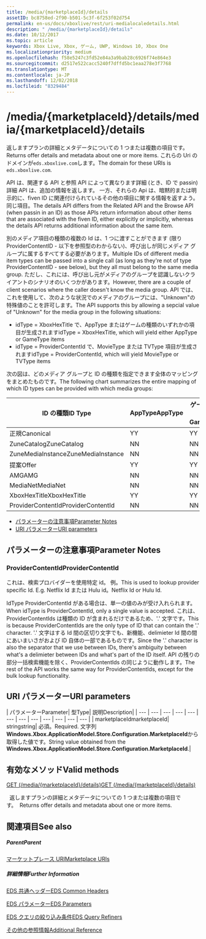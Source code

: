 ```yaml
---
title: /media/{marketplaceId}/details
assetID: bc8758ed-2f90-b501-5c3f-6f253f02d754
permalink: en-us/docs/xboxlive/rest/uri-medialocaledetails.html
description: " /media/{marketplaceId}/details"
ms.date: 10/12/2017
ms.topic: article
keywords: Xbox Live, Xbox, ゲーム, UWP, Windows 10, Xbox One
ms.localizationpriority: medium
ms.openlocfilehash: f58e5247c3fd52e84a3a9bab28c6926f74e864e3
ms.sourcegitcommit: d2517e522cacc5240f7dffd5bc1eaa278e3f7768
ms.translationtype: MT
ms.contentlocale: ja-JP
ms.lasthandoff: 12/02/2018
ms.locfileid: "8329484"
---
```

# <a name="mediamarketplaceiddetails"></a><span data-ttu-id="e93d9-104">/media/{marketplaceId}/details</span><span class="sxs-lookup"><span data-stu-id="e93d9-104">/media/{marketplaceId}/details</span></span>
<span data-ttu-id="e93d9-105">返しますプランの詳細とメタデータについての 1 つまたは複数の項目です。</span><span class="sxs-lookup"><span data-stu-id="e93d9-105">Returns offer details and metadata about one or more items.</span></span> <span data-ttu-id="e93d9-106">これらの Uri のドメインが`eds.xboxlive.com`します。</span><span class="sxs-lookup"><span data-stu-id="e93d9-106">The domain for these URIs is `eds.xboxlive.com`.</span></span>
 
<span data-ttu-id="e93d9-107">API は、関連する API と参照 API によって異なります詳細 (とき、ID で passin) 詳細 API は、追加の情報を返します。 一方、それらの Api は、暗黙的または明示的に、fiven ID に関連付けられているその他の項目に関する情報を返すよう。同じ項目。</span><span class="sxs-lookup"><span data-stu-id="e93d9-107">The details API differs from the Related API and the Browse API (when passin in an ID) as those APIs return information about other items that are associated with the fiven ID, either explicitly or implicitly, whereas the details API returns additional information about the same item.</span></span>
 
<span data-ttu-id="e93d9-108">別のメディア項目の種類の複数の Id は、1 つに渡すことができます (限り ProviderContentID - 以下を参照型のわからない)、呼び出しが同じメディア グループに属するすべてする必要があります。</span><span class="sxs-lookup"><span data-stu-id="e93d9-108">Multiple IDs of different media item types can be passed into a single call (as long as they're not of type ProviderContentID - see below), but they all must belong to the same media group.</span></span> <span data-ttu-id="e93d9-109">ただし、これには、呼び出し元がメディアのグループを認識しないクライアントのシナリオのいくつかがあります。</span><span class="sxs-lookup"><span data-stu-id="e93d9-109">However, there are a couple of client scenarios where the caller doesn't know the media group.</span></span> <span data-ttu-id="e93d9-110">API では、これを使用して、次のような状況でのメディアのグループには、"Unknown"の特殊値のことを許可します。</span><span class="sxs-lookup"><span data-stu-id="e93d9-110">The API supports this by allowing a sepcial value of "Unknown" for the media group in the following situations:</span></span>
 
   * <span data-ttu-id="e93d9-111">idType = XboxHexTitle で、AppType またはゲームの種類のいずれかの項目が生成されます</span><span class="sxs-lookup"><span data-stu-id="e93d9-111">idType = XboxHexTitle, which will yield either AppType or GameType items</span></span>
   * <span data-ttu-id="e93d9-112">idType = ProviderContentId で、MovieType または TVType 項目が生成されます</span><span class="sxs-lookup"><span data-stu-id="e93d9-112">idType = ProviderContentId, which will yield MovieType or TVType items</span></span>
  
<span data-ttu-id="e93d9-113">次の図は、どのメディア グループと ID の種類を指定できます全体のマッピングをまとめたものです。</span><span class="sxs-lookup"><span data-stu-id="e93d9-113">The following chart summarizes the entire mapping of which ID types can be provided with which media groups:</span></span>
 
| <span data-ttu-id="e93d9-114">ID の種類</span><span class="sxs-lookup"><span data-stu-id="e93d9-114">ID Type</span></span>| <span data-ttu-id="e93d9-115">AppType</span><span class="sxs-lookup"><span data-stu-id="e93d9-115">AppType</span></span>| <span data-ttu-id="e93d9-116">ゲームの種類</span><span class="sxs-lookup"><span data-stu-id="e93d9-116">GameType</span></span>| <span data-ttu-id="e93d9-117">MovieType</span><span class="sxs-lookup"><span data-stu-id="e93d9-117">MovieType</span></span>| <span data-ttu-id="e93d9-118">MusicArtistType</span><span class="sxs-lookup"><span data-stu-id="e93d9-118">MusicArtistType</span></span>| <span data-ttu-id="e93d9-119">MusicType</span><span class="sxs-lookup"><span data-stu-id="e93d9-119">MusicType</span></span>| <span data-ttu-id="e93d9-120">TVType</span><span class="sxs-lookup"><span data-stu-id="e93d9-120">TVType</span></span>| <span data-ttu-id="e93d9-121">WebVideoType</span><span class="sxs-lookup"><span data-stu-id="e93d9-121">WebVideoType</span></span>| <span data-ttu-id="e93d9-122">Unknown</span><span class="sxs-lookup"><span data-stu-id="e93d9-122">Unknown</span></span>| 
| --- | --- | --- | --- | --- | --- | --- | --- | --- | 
| <span data-ttu-id="e93d9-123">正規</span><span class="sxs-lookup"><span data-stu-id="e93d9-123">Canonical</span></span>| <span data-ttu-id="e93d9-124">Y</span><span class="sxs-lookup"><span data-stu-id="e93d9-124">Y</span></span>| <span data-ttu-id="e93d9-125">Y</span><span class="sxs-lookup"><span data-stu-id="e93d9-125">Y</span></span>| <span data-ttu-id="e93d9-126">Y</span><span class="sxs-lookup"><span data-stu-id="e93d9-126">Y</span></span>| <span data-ttu-id="e93d9-127">Y</span><span class="sxs-lookup"><span data-stu-id="e93d9-127">Y</span></span>| <span data-ttu-id="e93d9-128">Y</span><span class="sxs-lookup"><span data-stu-id="e93d9-128">Y</span></span>| <span data-ttu-id="e93d9-129">Y</span><span class="sxs-lookup"><span data-stu-id="e93d9-129">Y</span></span>| <span data-ttu-id="e93d9-130">Y</span><span class="sxs-lookup"><span data-stu-id="e93d9-130">Y</span></span>| <span data-ttu-id="e93d9-131">N</span><span class="sxs-lookup"><span data-stu-id="e93d9-131">N</span></span>| 
| <span data-ttu-id="e93d9-132">ZuneCatalog</span><span class="sxs-lookup"><span data-stu-id="e93d9-132">ZuneCatalog</span></span>| <span data-ttu-id="e93d9-133">N</span><span class="sxs-lookup"><span data-stu-id="e93d9-133">N</span></span>| <span data-ttu-id="e93d9-134">N</span><span class="sxs-lookup"><span data-stu-id="e93d9-134">N</span></span>| <span data-ttu-id="e93d9-135">Y</span><span class="sxs-lookup"><span data-stu-id="e93d9-135">Y</span></span>| <span data-ttu-id="e93d9-136">Y</span><span class="sxs-lookup"><span data-stu-id="e93d9-136">Y</span></span>| <span data-ttu-id="e93d9-137">Y</span><span class="sxs-lookup"><span data-stu-id="e93d9-137">Y</span></span>| <span data-ttu-id="e93d9-138">Y</span><span class="sxs-lookup"><span data-stu-id="e93d9-138">Y</span></span>| <span data-ttu-id="e93d9-139">N</span><span class="sxs-lookup"><span data-stu-id="e93d9-139">N</span></span>| <span data-ttu-id="e93d9-140">N</span><span class="sxs-lookup"><span data-stu-id="e93d9-140">N</span></span>| 
| <span data-ttu-id="e93d9-141">ZuneMediaInstance</span><span class="sxs-lookup"><span data-stu-id="e93d9-141">ZuneMediaInstance</span></span>| <span data-ttu-id="e93d9-142">N</span><span class="sxs-lookup"><span data-stu-id="e93d9-142">N</span></span>| <span data-ttu-id="e93d9-143">N</span><span class="sxs-lookup"><span data-stu-id="e93d9-143">N</span></span>| <span data-ttu-id="e93d9-144">Y</span><span class="sxs-lookup"><span data-stu-id="e93d9-144">Y</span></span>| <span data-ttu-id="e93d9-145">N</span><span class="sxs-lookup"><span data-stu-id="e93d9-145">N</span></span>| <span data-ttu-id="e93d9-146">Y</span><span class="sxs-lookup"><span data-stu-id="e93d9-146">Y</span></span>| <span data-ttu-id="e93d9-147">Y</span><span class="sxs-lookup"><span data-stu-id="e93d9-147">Y</span></span>| <span data-ttu-id="e93d9-148">N</span><span class="sxs-lookup"><span data-stu-id="e93d9-148">N</span></span>| <span data-ttu-id="e93d9-149">N</span><span class="sxs-lookup"><span data-stu-id="e93d9-149">N</span></span>| 
| <span data-ttu-id="e93d9-150">提案</span><span class="sxs-lookup"><span data-stu-id="e93d9-150">Offer</span></span>| <span data-ttu-id="e93d9-151">Y</span><span class="sxs-lookup"><span data-stu-id="e93d9-151">Y</span></span>| <span data-ttu-id="e93d9-152">Y</span><span class="sxs-lookup"><span data-stu-id="e93d9-152">Y</span></span>| <span data-ttu-id="e93d9-153">Y</span><span class="sxs-lookup"><span data-stu-id="e93d9-153">Y</span></span>| <span data-ttu-id="e93d9-154">N</span><span class="sxs-lookup"><span data-stu-id="e93d9-154">N</span></span>| <span data-ttu-id="e93d9-155">Y</span><span class="sxs-lookup"><span data-stu-id="e93d9-155">Y</span></span>| <span data-ttu-id="e93d9-156">Y</span><span class="sxs-lookup"><span data-stu-id="e93d9-156">Y</span></span>| <span data-ttu-id="e93d9-157">N</span><span class="sxs-lookup"><span data-stu-id="e93d9-157">N</span></span>| <span data-ttu-id="e93d9-158">N</span><span class="sxs-lookup"><span data-stu-id="e93d9-158">N</span></span>| 
| <span data-ttu-id="e93d9-159">AMG</span><span class="sxs-lookup"><span data-stu-id="e93d9-159">AMG</span></span>| <span data-ttu-id="e93d9-160">N</span><span class="sxs-lookup"><span data-stu-id="e93d9-160">N</span></span>| <span data-ttu-id="e93d9-161">N</span><span class="sxs-lookup"><span data-stu-id="e93d9-161">N</span></span>| <span data-ttu-id="e93d9-162">N</span><span class="sxs-lookup"><span data-stu-id="e93d9-162">N</span></span>| <span data-ttu-id="e93d9-163">N</span><span class="sxs-lookup"><span data-stu-id="e93d9-163">N</span></span>| <span data-ttu-id="e93d9-164">Y</span><span class="sxs-lookup"><span data-stu-id="e93d9-164">Y</span></span>| <span data-ttu-id="e93d9-165">N</span><span class="sxs-lookup"><span data-stu-id="e93d9-165">N</span></span>| <span data-ttu-id="e93d9-166">N</span><span class="sxs-lookup"><span data-stu-id="e93d9-166">N</span></span>| <span data-ttu-id="e93d9-167">N</span><span class="sxs-lookup"><span data-stu-id="e93d9-167">N</span></span>| 
| <span data-ttu-id="e93d9-168">MediaNet</span><span class="sxs-lookup"><span data-stu-id="e93d9-168">MediaNet</span></span>| <span data-ttu-id="e93d9-169">N</span><span class="sxs-lookup"><span data-stu-id="e93d9-169">N</span></span>| <span data-ttu-id="e93d9-170">N</span><span class="sxs-lookup"><span data-stu-id="e93d9-170">N</span></span>| <span data-ttu-id="e93d9-171">N</span><span class="sxs-lookup"><span data-stu-id="e93d9-171">N</span></span>| <span data-ttu-id="e93d9-172">N</span><span class="sxs-lookup"><span data-stu-id="e93d9-172">N</span></span>| <span data-ttu-id="e93d9-173">Y</span><span class="sxs-lookup"><span data-stu-id="e93d9-173">Y</span></span>| <span data-ttu-id="e93d9-174">N</span><span class="sxs-lookup"><span data-stu-id="e93d9-174">N</span></span>| <span data-ttu-id="e93d9-175">N</span><span class="sxs-lookup"><span data-stu-id="e93d9-175">N</span></span>| <span data-ttu-id="e93d9-176">N</span><span class="sxs-lookup"><span data-stu-id="e93d9-176">N</span></span>| 
| <span data-ttu-id="e93d9-177">XboxHexTitle</span><span class="sxs-lookup"><span data-stu-id="e93d9-177">XboxHexTitle</span></span>| <span data-ttu-id="e93d9-178">Y</span><span class="sxs-lookup"><span data-stu-id="e93d9-178">Y</span></span>| <span data-ttu-id="e93d9-179">Y</span><span class="sxs-lookup"><span data-stu-id="e93d9-179">Y</span></span>| <span data-ttu-id="e93d9-180">N</span><span class="sxs-lookup"><span data-stu-id="e93d9-180">N</span></span>| <span data-ttu-id="e93d9-181">N</span><span class="sxs-lookup"><span data-stu-id="e93d9-181">N</span></span>| <span data-ttu-id="e93d9-182">N</span><span class="sxs-lookup"><span data-stu-id="e93d9-182">N</span></span>| <span data-ttu-id="e93d9-183">N</span><span class="sxs-lookup"><span data-stu-id="e93d9-183">N</span></span>| <span data-ttu-id="e93d9-184">N</span><span class="sxs-lookup"><span data-stu-id="e93d9-184">N</span></span>| <span data-ttu-id="e93d9-185">Y</span><span class="sxs-lookup"><span data-stu-id="e93d9-185">Y</span></span>| 
| <span data-ttu-id="e93d9-186">ProviderContentId</span><span class="sxs-lookup"><span data-stu-id="e93d9-186">ProviderContentId</span></span>| <span data-ttu-id="e93d9-187">N</span><span class="sxs-lookup"><span data-stu-id="e93d9-187">N</span></span>| <span data-ttu-id="e93d9-188">N</span><span class="sxs-lookup"><span data-stu-id="e93d9-188">N</span></span>| <span data-ttu-id="e93d9-189">Y</span><span class="sxs-lookup"><span data-stu-id="e93d9-189">Y</span></span>| <span data-ttu-id="e93d9-190">N</span><span class="sxs-lookup"><span data-stu-id="e93d9-190">N</span></span>| <span data-ttu-id="e93d9-191">N</span><span class="sxs-lookup"><span data-stu-id="e93d9-191">N</span></span>| <span data-ttu-id="e93d9-192">Y</span><span class="sxs-lookup"><span data-stu-id="e93d9-192">Y</span></span>| <span data-ttu-id="e93d9-193">N</span><span class="sxs-lookup"><span data-stu-id="e93d9-193">N</span></span>| <span data-ttu-id="e93d9-194">Y</span><span class="sxs-lookup"><span data-stu-id="e93d9-194">Y</span></span>| 
 
  * [<span data-ttu-id="e93d9-195">パラメーターの注意事項</span><span class="sxs-lookup"><span data-stu-id="e93d9-195">Parameter Notes</span></span>](#ID4EEH)
  * [<span data-ttu-id="e93d9-196">URI パラメーター</span><span class="sxs-lookup"><span data-stu-id="e93d9-196">URI parameters</span></span>](#ID4EUH)
 
<a id="ID4EEH"></a>

 
## <a name="parameter-notes"></a><span data-ttu-id="e93d9-197">パラメーターの注意事項</span><span class="sxs-lookup"><span data-stu-id="e93d9-197">Parameter Notes</span></span>
 
<a id="ID4EIH"></a>

 
### <a name="providercontentid"></a><span data-ttu-id="e93d9-198">ProviderContentId</span><span class="sxs-lookup"><span data-stu-id="e93d9-198">ProviderContentId</span></span>
 
<span data-ttu-id="e93d9-199">これは、検索プロバイダーを使用特定 id。 例。</span><span class="sxs-lookup"><span data-stu-id="e93d9-199">This is used to lookup provider specific Id. E.g.</span></span> <span data-ttu-id="e93d9-200">Netflix Id または Hulu id。</span><span class="sxs-lookup"><span data-stu-id="e93d9-200">Netflix Id or Hulu Id.</span></span>
 
<span data-ttu-id="e93d9-201">IdType ProviderContentId がある場合は、単一の値のみが受け入れられます。</span><span class="sxs-lookup"><span data-stu-id="e93d9-201">When idType is ProviderContentId, only a single value is accepted.</span></span> <span data-ttu-id="e93d9-202">これは、ProviderContentIds は種類の ID が含まれるだけであるため、'.' 文字です。</span><span class="sxs-lookup"><span data-stu-id="e93d9-202">This is because ProviderContentIds are the only type of ID that can contain the '.' character.</span></span> <span data-ttu-id="e93d9-203">'.' 文字はする Id 間の区切り文字でも、新機能、delimieter Id 間の間にあいまいさがおよび ID 自体の一部であるものです。</span><span class="sxs-lookup"><span data-stu-id="e93d9-203">Since the '.' character is also the separator that we use between IDs, there's ambiguity between what's a delimieter between IDs and what's part of the ID itself.</span></span> <span data-ttu-id="e93d9-204">API の残りの部分一括検索機能を除く、ProviderContentIds の同じように動作します。</span><span class="sxs-lookup"><span data-stu-id="e93d9-204">The rest of the API works the same way for ProviderContentIds, except for the bulk lookup functionality.</span></span>
   
<a id="ID4EUH"></a>

 
## <a name="uri-parameters"></a><span data-ttu-id="e93d9-205">URI パラメーター</span><span class="sxs-lookup"><span data-stu-id="e93d9-205">URI parameters</span></span>
 
| <span data-ttu-id="e93d9-206">パラメーター</span><span class="sxs-lookup"><span data-stu-id="e93d9-206">Parameter</span></span>| <span data-ttu-id="e93d9-207">型</span><span class="sxs-lookup"><span data-stu-id="e93d9-207">Type</span></span>| <span data-ttu-id="e93d9-208">説明</span><span class="sxs-lookup"><span data-stu-id="e93d9-208">Description</span></span>| 
| --- | --- | --- | --- | --- | --- | --- | --- | --- | --- | --- | --- | 
| <span data-ttu-id="e93d9-209">marketplaceId</span><span class="sxs-lookup"><span data-stu-id="e93d9-209">marketplaceId</span></span>| <span data-ttu-id="e93d9-210">string</span><span class="sxs-lookup"><span data-stu-id="e93d9-210">string</span></span>| <span data-ttu-id="e93d9-211">必須。</span><span class="sxs-lookup"><span data-stu-id="e93d9-211">Required.</span></span> <span data-ttu-id="e93d9-212">文字列<b>Windows.Xbox.ApplicationModel.Store.Configuration.MarketplaceId</b>から取得した値です。</span><span class="sxs-lookup"><span data-stu-id="e93d9-212">String value obtained from the <b>Windows.Xbox.ApplicationModel.Store.Configuration.MarketplaceId</b>.</span></span>| 
  
<a id="ID4EWAAC"></a>

 
## <a name="valid-methods"></a><span data-ttu-id="e93d9-213">有効なメソッド</span><span class="sxs-lookup"><span data-stu-id="e93d9-213">Valid methods</span></span>

[<span data-ttu-id="e93d9-214">GET (/media/{marketplaceId}/details)</span><span class="sxs-lookup"><span data-stu-id="e93d9-214">GET (/media/{marketplaceId}/details)</span></span>](uri-medialocaledetailsget.md)

<span data-ttu-id="e93d9-215">&nbsp;&nbsp;返しますプランの詳細とメタデータについての 1 つまたは複数の項目です。</span><span class="sxs-lookup"><span data-stu-id="e93d9-215">&nbsp;&nbsp;Returns offer details and metadata about one or more items.</span></span> 
 
<a id="ID4EABAC"></a>

 
## <a name="see-also"></a><span data-ttu-id="e93d9-216">関連項目</span><span class="sxs-lookup"><span data-stu-id="e93d9-216">See also</span></span>
 
<a id="ID4ECBAC"></a>

 
##### <a name="parent"></a><span data-ttu-id="e93d9-217">Parent</span><span class="sxs-lookup"><span data-stu-id="e93d9-217">Parent</span></span> 

[<span data-ttu-id="e93d9-218">マーケットプレース URI</span><span class="sxs-lookup"><span data-stu-id="e93d9-218">Marketplace URIs</span></span>](atoc-reference-marketplace.md)

  
<a id="ID4EMBAC"></a>

 
##### <a name="further-information"></a><span data-ttu-id="e93d9-219">詳細情報</span><span class="sxs-lookup"><span data-stu-id="e93d9-219">Further Information</span></span> 

[<span data-ttu-id="e93d9-220">EDS 共通ヘッダー</span><span class="sxs-lookup"><span data-stu-id="e93d9-220">EDS Common Headers</span></span>](../../additional/edscommonheaders.md)

 [<span data-ttu-id="e93d9-221">EDS パラメーター</span><span class="sxs-lookup"><span data-stu-id="e93d9-221">EDS Parameters</span></span>](../../additional/edsparameters.md)

 [<span data-ttu-id="e93d9-222">EDS クエリの絞り込み条件</span><span class="sxs-lookup"><span data-stu-id="e93d9-222">EDS Query Refiners</span></span>](../../additional/edsqueryrefiners.md)

 [<span data-ttu-id="e93d9-223">その他の参照情報</span><span class="sxs-lookup"><span data-stu-id="e93d9-223">Additional Reference</span></span>](../../additional/atoc-xboxlivews-reference-additional.md)

   